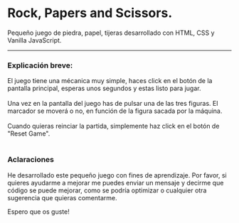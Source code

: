 # Rock, Papers and Scissors.

Pequeño juego de piedra, papel, tijeras desarrollado con HTML, CSS y Vanilla JavaScript.

<hr>

<h3> Explicación breve: </h3>

El juego tiene una mécanica muy simple, haces click en el botón de la pantalla principal, esperas unos segundos y estas listo para jugar. 
<br><br>
Una vez en la pantalla del juego has de pulsar una de las tres figuras. El marcador se moverá o no, en función de la figura sacada por la máquina.
<br><br>
Cuando quieras reinciar la partida, simplemente haz click en el botón de "Reset Game".
<br><br>

<h3>Aclaraciones</h3>

He desarrollado este pequeño juego con fines de aprendizaje. Por favor, si quieres ayudarme a mejorar me puedes enviar un mensaje y decirme que código se puede mejorar, como se podría optimizar o cualquier otra sugerencia que quieras comentarme.

Espero que os guste! 

